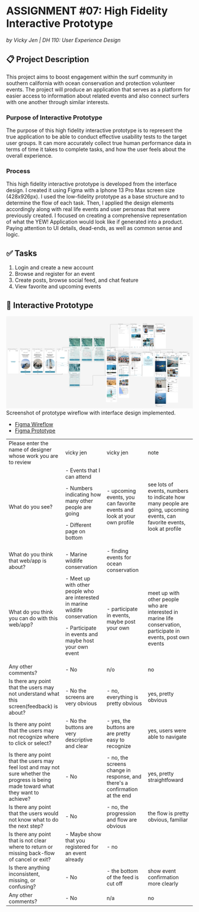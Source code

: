 # ASSIGNMENT #07: High Fidelity Interactive Prototype
_by Vicky Jen | DH 110: User Experience Design_

## 📋 Project Description
This project aims to boost engagement within the surf community in southern california with ocean conservation and protection volunteer events. The project will produce an application that serves as a platform for easier access to information about related events and also connect surfers with one another through similar interests. 

### Purpose of Interactive Prototype
The purpose of this high fidelity interactive prototype is to represent the true application to be able to conduct effective usability tests to the target user groups. It can more accurately collect true human performance data in terms of time it takes to complete tasks, and how the user feels about the overall experience. 

### Process
This high fidelity interactive prototype is developed from the interface design. I created it using Figma with a Iphone 13 Pro Max screen size (428x926px). I used the low-fidelity prototype as a base structure and to determine the flow of each task. Then, I applied the design elements accordingly along with real life events and user personas that were previously created. I focused on creating a comprehensive representation of what the YEW! Application would look like if generated into a product. Paying attention to UI details, dead-ends, as well as common sense and logic. 

## ✅ Tasks
1. Login and create a new account 
2. Browse and register for an event
3. Create posts, browse social feed, and chat feature
4. View favorite and upcoming events 

## 📱 Interactive Prototype 
![Wireflow](./images/Wireflow.png)
Screenshot of prototype wireflow with interface design implemented.

- [Figma Wireflow](https://www.figma.com/file/KB3imwQgNgGI63xchK8ihK/DH-110-Hi-Fi-Prototype---Assignment-07?node-id=79%3A4039&t=1z8BuzZiB4MpyLgh-1)
- [Figma Prototype](https://www.figma.com/file/KB3imwQgNgGI63xchK8ihK/DH-110-Hi-Fi-Prototype---Assignment-07?node-id=1%3A3336&t=1z8BuzZiB4MpyLgh-1)

<table>
  <tr>
   <td>Please enter the name of designer whose work you are to review
   </td>
   <td>vicky jen
   </td>
   <td>vicky jen
   </td>
   <td>note
   </td>
  </tr>
  <tr>
   <td>What do you see?
   </td>
   <td>- Events that I can attend
<p>
- Numbers indicating how many other people are going
<p>
- Different page on bottom
   </td>
   <td>- upcoming events, you can favorite events and look at your own profile
   </td>
   <td>see lots of events, numbers to indicate how many people are going, upcoming events, can favorite events, look at profile
   </td>
  </tr>
  <tr>
   <td>What do you think that web/app is about?
   </td>
   <td>- Marine wildlife conservation
   </td>
   <td>- finding events for ocean conservation
   </td>
   <td>
   </td>
  </tr>
  <tr>
   <td>What do you think you can do with this web/app?
   </td>
   <td>- Meet up with other people who are interested in marine wildlife conservation
<p>
- Participate in events and maybe host your own event
   </td>
   <td>- participate in events, maybe post your own
   </td>
   <td>meet up with other people who are interested in marine life conservation, participate in events, post own events
   </td>
  </tr>
  <tr>
   <td>Any other comments?
   </td>
   <td>- No
   </td>
   <td>n/o
   </td>
   <td>no
   </td>
  </tr>
  <tr>
   <td>Is there any point that the users may not understand what this screen(feedback) is about?
   </td>
   <td>- No the screens are very obvious
   </td>
   <td>- no, everything is pretty obvious
   </td>
   <td>yes, pretty obvious
   </td>
  </tr>
  <tr>
   <td>Is there any point that the users may not recognize where to click or select?
   </td>
   <td>- No the buttons are very descriptive and clear
   </td>
   <td>- yes, the buttons are are pretty easy to recognize
   </td>
   <td>yes, users were able to navigate
   </td>
  </tr>
  <tr>
   <td>Is there any point that the users may feel lost and may not sure whether the progress is being made toward what they want to achieve?
   </td>
   <td>- No
   </td>
   <td>- no, the screens change in response, and there's a confirmation at the end
   </td>
   <td>yes, pretty straightfoward
   </td>
  </tr>
  <tr>
   <td>Is there any point that the users would not know what to do the next step?
   </td>
   <td>- No
   </td>
   <td>- no, the progression and flow are obvious
   </td>
   <td>the flow is pretty obvious, familiar
   </td>
  </tr>
  <tr>
   <td>Is there any point that is not clear where to return or missing back-flow of cancel or exit?
   </td>
   <td>- Maybe show that you registered for an event already
   </td>
   <td>- no
   </td>
   <td>
   </td>
  </tr>
  <tr>
   <td>Is there anything inconsistent, missing, or confusing?
   </td>
   <td>- No
   </td>
   <td>- the bottom of the feed is cut off
   </td>
   <td>show event confirmation more clearly
   </td>
  </tr>
  <tr>
   <td>Any other comments?
   </td>
   <td>- No
   </td>
   <td>n/a
   </td>
   <td>no
   </td>
  </tr>
</table>

